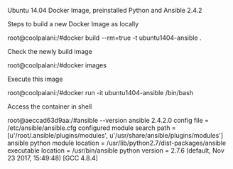 Ubuntu 14.04 Docker Image, preinstalled Python and Ansible 2.4.2

Steps to build a new Docker Image as locally

root@coolpalani:/#docker build --rm=true -t ubuntu1404-ansible .

Check the newly build image

root@coolpalani:/#docker images

Execute this image 

root@coolpalani:/#docker run -it ubuntu1404-ansible /bin/bash 

Access the container in shell

root@aeccad63d9aa:/#ansible --version 
ansible 2.4.2.0
  config file = /etc/ansible/ansible.cfg
  configured module search path = [u'/root/.ansible/plugins/modules', u'/usr/share/ansible/plugins/modules']
  ansible python module location = /usr/lib/python2.7/dist-packages/ansible
  executable location = /usr/bin/ansible
  python version = 2.7.6 (default, Nov 23 2017, 15:49:48) [GCC 4.8.4]
